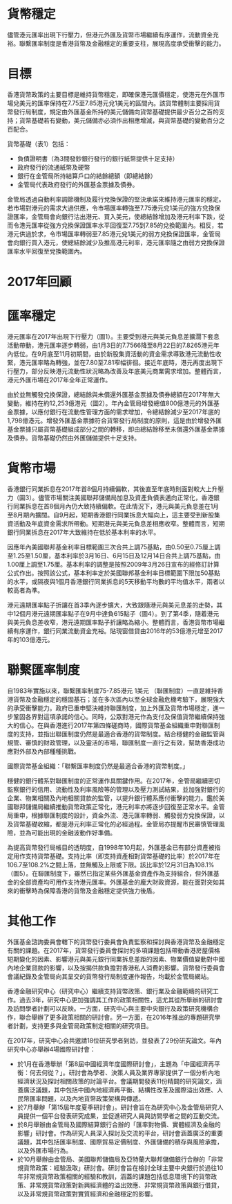 # 貨幣穩定

儘管港元匯率出現下行壓力，但港元外匯及貨幣市場繼續有序運作，流動資金充裕。聯繫匯率制度是香港貨幣及金融穩定的重要支柱，展現高度承受衝擊的能力。

# 目標

香港貨幣政策的主要目標是維持貨幣穩定，即確保港元匯價穩定，使港元在外匯市場兌美元的匯率保持在7.75至7.85港元兌1美元的區間內。該貨幣體制主要採用貨幣發行局制度，規定由外匯基金所持的美元儲備向貨幣基礎提供最少百分之百的支持；貨幣基礎若有變動，美元儲備亦必須作出相應增減，與貨幣基礎的變動百分之百配合。

貨幣基礎（表1）包括：
- 負債證明書（為3間發鈔銀行發行的銀行紙幣提供十足支持）
- 政府發行的流通紙幣及硬幣
- 銀行在金管局所持結算戶口的結餘總額（即總結餘）
- 金管局代表政府發行的外匯基金票據及債券。

金管局透過自動利率調節機制及履行兌換保證的堅決承諾來維持港元匯率的穩定。若市場對港元的需求大過供應，令市場匯率轉強至7.75港元兌1美元的強方兌換保證匯率，金管局會向銀行沽出港元、買入美元，使總結餘增加及港元利率下跌，從而令港元匯率從強方兌換保證匯率水平回復至7.75到7.85的兌換範圍內。相反，若港元供過於求，令市場匯率轉弱至7.85港元兌1美元的弱方兌換保證匯率，金管局會向銀行買入港元，使總結餘減少及推高港元利率，港元匯率隨之由弱方兌換保證匯率水平回復至兌換範圍內。

# 2017年回顧

# 匯率穩定

港元匯率在2017年出現下行壓力（圖1）。主要受到港元與美元負息差擴濶下套息活動帶動，港元匯率逐步轉弱，由1月3日的7.7566降至8月22日的7.8265港元年內低位。在9月底至11月初期間，由於新股集資活動的資金需求導致港元流動性收緊，港元匯率略為轉強，並在7.80至7.81窄幅徘徊。接近年底時，港元再度出現下行壓力，部分反映港元流動性狀況略為改善及年底美元商業需求增加。整體而言，港元外匯市場在2017年全年正常運作。

由於並無觸發兌換保證，總結餘與未償還外匯基金票據及債券總額在2017年無大變動，維持在約12,253億港元（圖2）。年內金管局增發總值800億港元的外匯基金票據，以應付銀行在流動性管理方面的需求增加，令總結餘減少至2017年底的1,798億港元。增發外匯基金票據符合貨幣發行局制度的原則，這是由於增發外匯基金票據只屬貨幣基礎組成部分之間的轉移，即由總結餘移至未償還外匯基金票據及債券。貨幣基礎仍然由外匯儲備提供十足支持。

# 貨幣市場

香港銀行同業拆息在2017年首8個月持續偏軟，其後直至年底時則面對較大上升壓力（圖3）。儘管市場關注美國聯邦儲備局加息及資產負債表邁向正常化，香港銀行同業拆息在首8個月內仍大致持續偏軟。在此情況下，港元與美元負息差在1月至8月期內擴闊。自9月起，短期香港銀行同業拆息大幅向上，這主要受到新股集資活動及年底資金需求所帶動。短期港元與美元負息差相應收窄。整體而言，短期銀行同業拆息在2017年大致維持在低於基本利率的水平。

因應年內美國聯邦基金利率目標範圍三次合共上調75基點，由0.50至0.75厘上調至1.25至1.50厘，基本利率於3月16日、6月15日及12月14日合共上調75基點，由1.00厘上調至1.75厘。基本利率的調整是按照2009年3月26日宣布的經修訂計算公式作出。按照該公式，基本利率定於美國聯邦基金利率目標範圍下限加50基點的水平，或隔夜與1個月香港銀行同業拆息的5天移動平均數的平均值水平，兩者以較高者為準。

港元遠期匯率點子折讓在首3季內逐步擴大，大致跟隨港元與美元息差的走勢，其中12個月港元遠期匯率點子在9月中達負615點子（圖4）。到了第4季，隨着港元與美元負息差收窄，港元遠期匯率點子折讓略為縮小。整體而言，香港貨幣市場繼續有序運作，銀行同業流動資金充裕。貼現窗借貸由2016年的53億港元增至2017年的103億港元。

# 聯繫匯率制度

自1983年實施以來，聯繫匯率制度75-7.85港元 1美元 （聯匯制度）一直是維持香港貨幣及金融穩定的穩固基石；並在多次區內以至全球金融危機考驗下，展現強大的承受衝擊能力。政府已重申堅決維持聯匯制度，加上外匯及貨幣市場穩定，進一步鞏固各界對這項承諾的信心。同時，公眾對港元作為支付及保值貨幣繼續保持強大的信心。在與香港進行2017年第四條磋商時，國際貨幣基金組織重申對聯匯制度的支持，並指出聯匯制度仍然是最適合香港的貨幣制度。結合穩健的金融監管與規管、審慎的財政管理，以及靈活的市場，聯匯制度一直行之有效，幫助香港成功應對外部及內部種種挑戰。

國際貨幣基金組織：「聯繫匯率制度仍然是最適合香港的貨幣制度。」

穩健的銀行體系對聯匯制度的正常運作具關鍵作用。在2017年，金管局繼續密切監察銀行的信用、流動性及利率風險等的管理以及壓力測試結果，並加強對銀行的企業、物業相關及內地相關貸款的監管，以提升銀行體系應付衝擊的能力。鑑於美國聯邦儲備局繼續推動貨幣政策正常化，港元利率亦將逐步回復至正常水平。金管局重申，根據聯匯制度的設計，資金外流、港元匯率轉弱、觸發弱方兌換保證，以及貨幣基礎收縮，都是港元利率正常化的必經過程。金管局亦提醒市民審慎管理風險，並為可能出現的金融波動作好準備。

為提高貨幣發行局帳目的透明度，自1998年10月起，外匯基金已有部分資產被指定用作支持貨幣基礎。支持比率（即支持資產相對貨幣基礎的比率）於2017年在106.7至108.2%之間上落，並無觸及上限或下限。該比率於12月31日為108.1%（圖5）。在聯匯制度下，雖然已指定某些外匯基金資產作為支持組合，但外匯基金的全部資產均可用作支持港元匯率。外匯基金的龐大財政資源，能在面對突如其來的衝擊時為保障香港的貨幣及金融穩定提供強力後盾。

# 其他工作

外匯基金諮詢委員會轄下的貨幣發行委員會負責監察和探討與香港貨幣及金融穩定有關的課題。在2017年，貨幣發行委員會探討的多項課題包括帶動香港房屋價格短期變化的因素、影響港元與美元銀行同業拆息差距的因素、物業價值變動對中國內地企業貸款的影響，以及按揭供款負擔對香港私人消費的影響。貨幣發行委員會會議紀錄及金管局向其呈交的貨幣發行局制度運作報告，均載於金管局網站。

香港金融研究中心（研究中心）繼續支持貨幣政策、銀行業及金融範疇的研究工作。過去3年，研究中心更加強調其工作的政策相關性，這尤其從所舉辦的研討會及訪問學者計劃可以反映。一方面，研究中心與主要中央銀行及政策研究機構合作，聯合舉辦了更多政策相關的研討會。另一方面，在2016年推出的專題研究學者計劃，支持更多與金管局政策制定相關的研究項目。

在2017年，研究中心合共邀請18位研究學者到訪，並發表了29份研究論文。年內研究中心亦舉辦4場國際研討會：
- 於1月在香港舉辦「第8屆中國經濟年度國際研討會」，主題為「中國經濟再平衡：何去何從？」。研討會為學者、決策人員及業界專家提供了一個分析內地經濟狀況及探討相關政策的討論平台。會議期間發表11份精闢的研究論文，涵蓋廣泛議題，其中包括中國內地經濟再平衡、結構性改革及國際溢出效應、人民幣匯率問題，以及內地貨幣政策架構與傳遞。
- 於7月舉辦「第15屆年度夏季研討會」。研討會旨在為研究中心及金管局研究人員提供一個平台發表研究成果，並促進研究人員與訪問學者之間的互動交流。
- 於8月舉辦由金管局及國際結算銀行合辦的「匯率對物價、實體經濟及金融的影響」研討會。作為研究人員深入探討及交流的平台，研討會涵蓋廣泛的重要議題，其中包括匯率制度、國際貿易定價制度、外匯儲備的積存與風險承擔，以及外匯市場行為。
- 於10月舉辦由金管局、美國聯邦儲備局及亞特蘭大聯邦儲備銀行合辦的「非常規貨幣政策：經驗汲取」研討會。研討會旨在檢討全球主要中央銀行於過往10年非常規貨幣政策相關的經驗和教訓，涵蓋的課題包括低息環境下的貨幣政策、非常規貨幣政策對新興經濟體的溢出效應、非常規貨幣政策與銀行借貸，以及非常規貨幣政策對實質經濟和金融穩定的影響。
